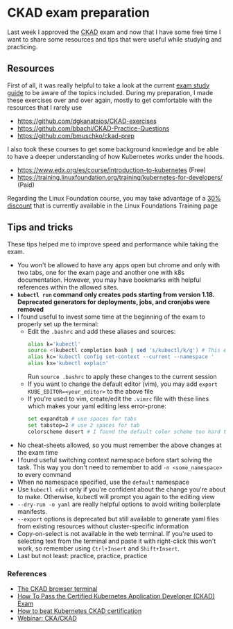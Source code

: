 # CKAD exam preparation
Last week I approved the [CKAD](https://www.cncf.io/certification/ckad/) exam and now that I have some free time I want to share some resources and tips that were useful while studying and practicing.

## Resources
First of all, it was really helpful to take a look at the current [exam study guide](https://github.com/cncf/curriculum/blob/master/CKAD_Curriculum_V1.18.pdf) to be aware of the topics included.
During my preparation, I made these exercises over and over again, mostly to get comfortable with the resources that I rarely use
* https://github.com/dgkanatsios/CKAD-exercises
* https://github.com/bbachi/CKAD-Practice-Questions
* https://github.com/bmuschko/ckad-prep

I also took these courses to get some background knowledge and be able to have a deeper understanding of how Kubernetes works under the hoods.
* https://www.edx.org/es/course/introduction-to-kubernetes (Free)
* https://training.linuxfoundation.org/training/kubernetes-for-developers/ (Paid)

Regarding the Linux Foundation course, you may take advantage of a [30% discount](https://training.linuxfoundation.org/april-2020-promo/) that is currently available in the Linux Foundations Training page

## Tips and tricks
These tips helped me to improve speed and performance while taking the exam.
* You won't be allowed to have any apps open but chrome and only with two tabs, one for the exam page and another one with k8s documentation. However, you may have bookmarks with helpful references within the allowed sites.
* **`kubectl run` command only creates pods starting from version 1.18. Deprecated generators for deployments, jobs, and cronjobs were removed**
* I found useful to invest some time at the beginning of the exam to properly set up the terminal:
  - Edit the `.bashrc` and add these aliases and sources:
    ```bash
    alias k='kubectl'
    source <(kubectl completion bash | sed 's/kubectl/k/g') # This enables autocompletion for the alias above
    alias kc='kubectl config set-context --current --namespace '
    alias kx='kubectl explain'
    ```
    Run `source .bashrc` to apply these changes to the current session
  - If you want to change the default editor (vim), you may add `export KUBE_EDITOR=<your_editor>` to the above file
  - If you're used to vim, create/edit the `.vimrc` file with these lines which makes your yaml editing less error-prone:
    ```bash
    set expandtab # use spaces for tabs
    set tabstop=2 # use 2 spaces for tab
    colorscheme desert # I found the default color scheme too hard to read
    ```
* No cheat-sheets allowed, so you must remember the above changes at the exam time
* I found useful switching context namespace before start solving the task. This way you don't need to remember to add  `-n <some_namespace>` to every command
* When no namespace specified, use the `default` namespace
* Use `kubectl edit` only if you're confident about the change you're about to make. Otherwise, kubectl will prompt you again to the editing view
* `--dry-run -o yaml` are really helpful options to avoid writing boilerplate manifests.
* `--export` options is deprecated but still available to generate yaml files from existing resources without cluster-specific information
* Copy-on-select is not available in the web terminal. If you're used to selecting text from the terminal and paste it with right-click this won't work, so remember using `Ctrl+Insert` and `Shift+Insert`.
* Last but not least: practice, practice, practice

### References
* [The CKAD browser terminal](https://codeburst.io/the-ckad-browser-terminal-10fab2e8122e)
* [How To Pass the Certified Kubernetes Application Developer (CKAD) Exam](https://medium.com/bb-tutorials-and-thoughts/how-to-pass-the-certified-kubernetes-application-developer-ckad-exam-503e9562d022)
* [How to beat Kubernetes CKAD certification](https://medium.com/@nassim.kebbani/how-to-beat-kubernetes-ckad-certification-c84bff8d61b1)
* [Webinar: CKA/CKAD](https://www.youtube.com/watch?v=z0VSJPdP674)
